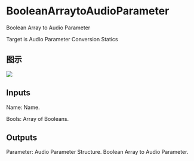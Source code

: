 # BooleanArraytoAudioParameter

Boolean Array to Audio Parameter

Target is Audio Parameter Conversion Statics

## 图示

![]($-20221218-18063846.png)

## Inputs

Name: Name.

Bools: Array of Booleans.  

## Outputs

Parameter: Audio Parameter Structure. Boolean Array to Audio Parameter.


